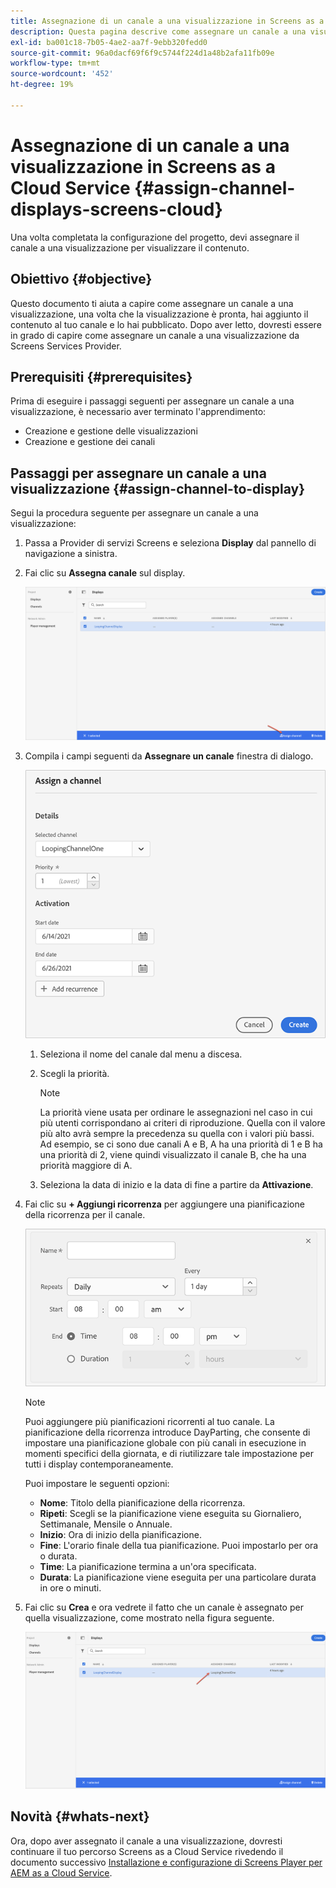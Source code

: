 ```yaml
---
title: Assegnazione di un canale a una visualizzazione in Screens as a Cloud Service
description: Questa pagina descrive come assegnare un canale a una visualizzazione in Screens as a Cloud Service.
exl-id: ba001c18-7b05-4ae2-aa7f-9ebb320fedd0
source-git-commit: 96a0dacf69f6f9c5744f224d1a48b2afa11fb09e
workflow-type: tm+mt
source-wordcount: '452'
ht-degree: 19%

---
```


# Assegnazione di un canale a una visualizzazione in Screens as a Cloud Service {#assign-channel-displays-screens-cloud}

Una volta completata la configurazione del progetto, devi assegnare il canale a una visualizzazione per visualizzare il contenuto.

## Obiettivo {#objective}

Questo documento ti aiuta a capire come assegnare un canale a una visualizzazione, una volta che la visualizzazione è pronta, hai aggiunto il contenuto al tuo canale e lo hai pubblicato. Dopo aver letto, dovresti essere in grado di capire come assegnare un canale a una visualizzazione da Screens Services Provider.

## Prerequisiti {#prerequisites}

Prima di eseguire i passaggi seguenti per assegnare un canale a una visualizzazione, è necessario aver terminato l&#39;apprendimento:

* Creazione e gestione delle visualizzazioni
* Creazione e gestione dei canali

## Passaggi per assegnare un canale a una visualizzazione {#assign-channel-to-display}

Segui la procedura seguente per assegnare un canale a una visualizzazione:

1. Passa a Provider di servizi Screens e seleziona **Display** dal pannello di navigazione a sinistra.

1. Fai clic su **Assegna canale** sul display.

   ![immagine](/help/screens-cloud/assets/display/assignchannel-1.png)

1. Compila i campi seguenti da **Assegnare un canale** finestra di dialogo.

   ![immagine](/help/screens-cloud/assets/display/assignchannel-2.png)

   1. Seleziona il nome del canale dal menu a discesa.
   1. Scegli la priorità.

      >[!NOTE]
      >La priorità viene usata per ordinare le assegnazioni nel caso in cui più utenti corrispondano ai criteri di riproduzione. Quella con il valore più alto avrà sempre la precedenza su quella con i valori più bassi. Ad esempio, se ci sono due canali A e B, A ha una priorità di 1 e B ha una priorità di 2, viene quindi visualizzato il canale B, che ha una priorità maggiore di A.
   1. Seleziona la data di inizio e la data di fine a partire da **Attivazione**.

1. Fai clic su **+ Aggiungi ricorrenza** per aggiungere una pianificazione della ricorrenza per il canale.

   ![immagine](/help/screens-cloud/assets/create-content/recurrence-1.png)

   >[!NOTE]
   >Puoi aggiungere più pianificazioni ricorrenti al tuo canale. La pianificazione della ricorrenza introduce DayParting, che consente di impostare una pianificazione globale con più canali in esecuzione in momenti specifici della giornata, e di riutilizzare tale impostazione per tutti i display contemporaneamente.

   Puoi impostare le seguenti opzioni:

   * **Nome**: Titolo della pianificazione della ricorrenza.
   * **Ripeti**: Scegli se la pianificazione viene eseguita su Giornaliero, Settimanale, Mensile o Annuale.
   * **Inizio**: Ora di inizio della pianificazione.
   * **Fine**: L&#39;orario finale della tua pianificazione. Puoi impostarlo per ora o durata.
   * **Time**: La pianificazione termina a un&#39;ora specificata.
   * **Durata**: La pianificazione viene eseguita per una particolare durata in ore o minuti.

1. Fai clic su **Crea** e ora vedrete il fatto che un canale è assegnato per quella visualizzazione, come mostrato nella figura seguente.

   ![immagine](/help/screens-cloud/assets/display/assignchannel-3.png)


## Novità {#whats-next}

Ora, dopo aver assegnato il canale a una visualizzazione, dovresti continuare il tuo percorso Screens as a Cloud Service rivedendo il documento successivo [Installazione e configurazione di Screens Player per AEM as a Cloud Service](/help/screens-cloud/managing-players-registration/installing-screens-cloud-player.md).
